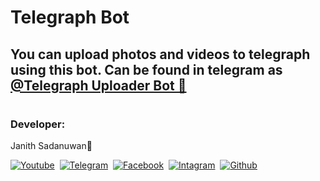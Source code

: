# Telegraph Bot

## You can upload photos and videos to telegraph using this bot. Can be found in telegram as [@Telegraph Uploader Bot 🌷](https://t.me/The_Thelegraph_Uploader_Bot)


#
### Developer:
Janith Sadanuwan👻 

 
[![Youtube](https://img.shields.io/badge/YouTube%20Channel-ff0000?style=flat&labelColor=224242&logoColor=white&for-the-badge&logo=youtube)](www.youtube.com/janithsadanuwan)&nbsp;
[![Telegram](https://img.shields.io/badge/Js%20Bots-003245?style=flat&labelColor=224242&logoColor=white&for-the-badge&logo=telegram)](https://https://t.me/janithsbots)&nbsp;
[![Facebook](https://img.shields.io/badge/Follow%20me%20on%20Facebook-2533cf?style=flat&labelColor=224242&logoColor=white&for-the-badge&logo=facebook)](https://www.facebook.com/Janithsadanuwankahawaththa/)&nbsp;
[![Intagram](https://img.shields.io/badge/Follow%20me%20on%20Instagram-4d267a?style=style=flat&labelColor=224242&logoColor=white&for-the-badge&logo=instagram)](https://www.instagram.com/janithsadanuwan/)&nbsp;
[![Github](https://img.shields.io/badge/Github-000000?style=style=flat&labelColor=224242&logoColor=white&for-the-badge&logo=github)](https://github.com/Janithsadanuwan) 


